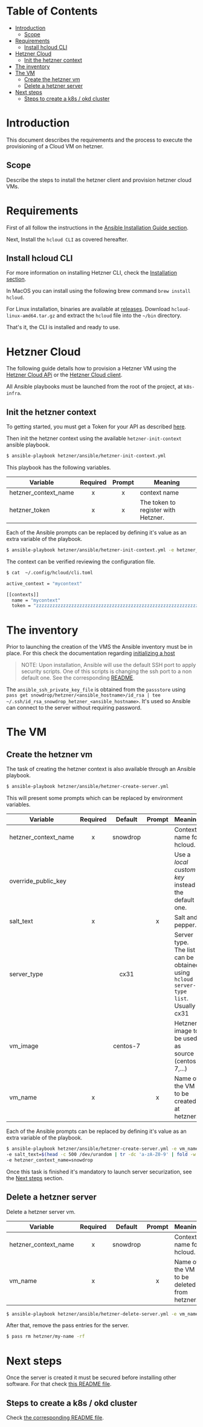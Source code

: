 # Table of Contents

   * [Introduction](#introduction)
      * [Scope](#scope)
   * [Requirements](#requirements)
      * [Install hcloud CLI](#install-hcloud-cli)
   * [Hetzner Cloud](#hetzner-cloud)
      * [Init the hetzner context](#init-the-hetzner-context)
   * [The inventory](#the-inventory)
   * [The VM](#the-vm)
      * [Create the hetzner vm](#create-the-hetzner-vm)
      * [Delete a hetzner server](#delete-a-hetzner-server)
   * [Next steps](#next-steps)
      * [Steps to create a k8s / okd cluster](#steps-to-create-a-k8s--okd-cluster)

# Introduction

This document describes the requirements and the process to execute the provisioning of a Cloud VM on hetzner.

## Scope

Describe the steps to install the hetzner client and provision hetzner cloud VMs.

# Requirements

First of all follow the instructions in the [Ansible Installation Guide section](../ansible/playbook/README.md#installation-guide).

Next, Install the `hcloud CLI` as covered hereafter.

## Install hcloud CLI

For more information on installing Hetzner CLI, check the [Installation section](https://github.com/hetznercloud/cli#installation).
 
In MacOS you can install using the following brew command `brew install hcloud`.

For Linux installation, binaries are available at [releases](https://github.com/hetznercloud/cli/releases). Download `hcloud-linux-amd64.tar.gz` and extract the `hcloud` 
file into the `~/bin` directory. 

That's it, the CLI is installed and ready to use.

# Hetzner Cloud

The following guide details how to provision a Hetzner VM using the [Hetzner Cloud APi](https://docs.hetzner.cloud/#overview) or the  [Hetzner Cloud client](https://github.com/hetznercloud/cli).

All Ansible playbooks must be launched from the root of the project, at `k8s-infra`.

## Init the hetzner context

To getting started, you must get a Token for your API as described [here](https://docs.hetzner.cloud/#overview-getting-started).

Then init the hetzner context using the available `hetzner-init-context` ansible playbook.

```bash
$ ansible-playbook hetzner/ansible/hetzner-init-context.yml
```

This playbook has the following variables.

| Variable | Required | Prompt | Meaning |
| --- | :---: | :---: | --- |
| hetzner_context_name | x | x | context name |
| hetzner_token | x | x | The token to register with Hetzner. |

Each of the Ansible prompts can be replaced by defining it's value as an extra variable of the playbook.

```bash
$ ansible-playbook hetzner/ansible/hetzner-init-context.yml -e hetzner_context_name=mycontext -e hetzner_token=mytoken 
```

The context can be verified reviewing the configuration file.

```bash
$ cat  ~/.config/hcloud/cli.toml

active_context = "mycontext"

[[contexts]]
  name = "mycontext"
  token = "zzzzzzzzzzzzzzzzzzzzzzzzzzzzzzzzzzzzzzzzzzzzzzzzzzzzzzzzzzzzzzzz"
```

# The inventory

Prior to launching the creation of the VMS the Ansible inventory must be in place. For this check the documentation regarding [initializing a host](../ansible/playbook/README.md#user-guide)

> NOTE: Upon installation, Ansible will use the default SSH port to apply security scripts. One of this scripts is changing the ssh port to a non default one. 
> See the corresponding [README](../ansible/playbook/README.md).

The `ansible_ssh_private_key_file` is obtained from the `passstore` using `pass get snowdrop/hetzner/<ansible_hostname>/id_rsa | tee ~/.ssh/id_rsa_snowdrop_hetzner_<ansible_hostname>`. 
It's used so Ansible can connect to the server without requiring password.  

# The VM

## Create the hetzner vm

The task of creating the hetzner context is also available through an Ansible playbook.

```bash
$ ansible-playbook hetzner/ansible/hetzner-create-server.yml
```

This will present some prompts which can be replaced by environment variables. 

| Variable | Required | Default | Prompt | Meaning |
| --- | :---: | :---: | :---: | --- |
| hetzner_context_name | x | snowdrop | | Context name for hcloud. |
| override_public_key |  | |  | Use a *local custom key* instead the default one. |
| salt_text | x | | x | Salt and pepper. |
| server_type | | cx31 |  | Server type. The list can be obtained using `hcloud server-type list`. Usually cx31 |
| vm_image | | centos-7 |  | Hetzner image to be used as source (centos-7,...) | 
| vm_name | x | | x | Name of the VM to be created at hetzner. |

Each of the Ansible prompts can be replaced by defining it's value as an extra variable of the playbook.

```bash
$ ansible-playbook hetzner/ansible/hetzner-create-server.yml -e vm_name=${VM_NAME} \
-e salt_text=$(head -c 500 /dev/urandom | tr -dc 'a-zA-Z0-9' | fold -w 20 | head -n 1) \
-e hetzner_context_name=snowdrop
```

Once this task is finished it's mandatory to launch server securization, see the [Next steps](#next-steps) section.

## Delete a hetzner server

Delete a hetzner server vm.

| Variable | Required | Default | Prompt | Meaning |
| --- | :---: | :---: | :---: | --- |
| hetzner_context_name | x | snowdrop | | Context name for hcloud. |
| vm_name | x | | x | Name of the VM to be deleted from hetzner. |

```bash
$ ansible-playbook hetzner/ansible/hetzner-delete-server.yml -e vm_name=my-name -e hetzner_context_name=snowdrop
```

After that, remove the pass entries for the server.

```bash
$ pass rm hetzner/my-name -rf
```

# Next steps

Once the server is created it must be secured before installing other software. For that check [this README file](../ansible/playbook/README.md).

## Steps to create a k8s / okd cluster

Check [the corresponding README file](../kubernetes/README.md). 

